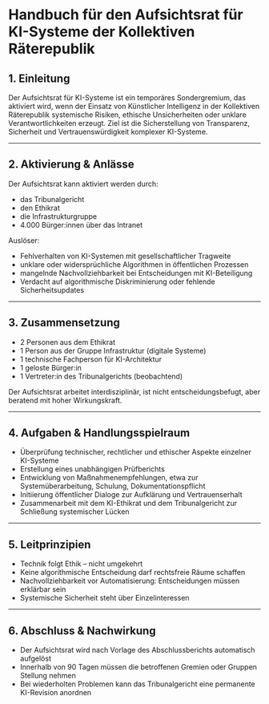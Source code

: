 
# Handbuch für den Aufsichtsrat für KI-Systeme der Kollektiven Räterepublik

## 1. Einleitung

Der Aufsichtsrat für KI-Systeme ist ein temporäres Sondergremium, das aktiviert wird, wenn der Einsatz von Künstlicher Intelligenz in der Kollektiven Räterepublik systemische Risiken, ethische Unsicherheiten oder unklare Verantwortlichkeiten erzeugt. Ziel ist die Sicherstellung von Transparenz, Sicherheit und Vertrauenswürdigkeit komplexer KI-Systeme.

---

## 2. Aktivierung & Anlässe

Der Aufsichtsrat kann aktiviert werden durch:
- das Tribunalgericht
- den Ethikrat
- die Infrastrukturgruppe
- 4.000 Bürger:innen über das Intranet

Auslöser:
- Fehlverhalten von KI-Systemen mit gesellschaftlicher Tragweite
- unklare oder widersprüchliche Algorithmen in öffentlichen Prozessen
- mangelnde Nachvollziehbarkeit bei Entscheidungen mit KI-Beteiligung
- Verdacht auf algorithmische Diskriminierung oder fehlende Sicherheitsupdates

---

## 3. Zusammensetzung

- 2 Personen aus dem Ethikrat
- 1 Person aus der Gruppe Infrastruktur (digitale Systeme)
- 1 technische Fachperson für KI-Architektur
- 1 geloste Bürger:in
- 1 Vertreter:in des Tribunalgerichts (beobachtend)

Der Aufsichtsrat arbeitet interdisziplinär, ist nicht entscheidungsbefugt, aber beratend mit hoher Wirkungskraft.

---

## 4. Aufgaben & Handlungsspielraum

- Überprüfung technischer, rechtlicher und ethischer Aspekte einzelner KI-Systeme
- Erstellung eines unabhängigen Prüfberichts
- Entwicklung von Maßnahmenempfehlungen, etwa zur Systemüberarbeitung, Schulung, Dokumentationspflicht
- Initiierung öffentlicher Dialoge zur Aufklärung und Vertrauenserhalt
- Zusammenarbeit mit dem KI-Ethikrat und dem Tribunalgericht zur Schließung systemischer Lücken

---

## 5. Leitprinzipien

- Technik folgt Ethik – nicht umgekehrt
- Keine algorithmische Entscheidung darf rechtsfreie Räume schaffen
- Nachvollziehbarkeit vor Automatisierung: Entscheidungen müssen erklärbar sein
- Systemische Sicherheit steht über Einzelinteressen

---

## 6. Abschluss & Nachwirkung

- Der Aufsichtsrat wird nach Vorlage des Abschlussberichts automatisch aufgelöst
- Innerhalb von 90 Tagen müssen die betroffenen Gremien oder Gruppen Stellung nehmen
- Bei wiederholten Problemen kann das Tribunalgericht eine permanente KI-Revision anordnen
